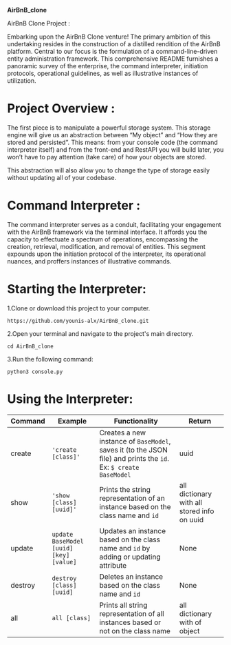 **AirBnB_clone**

AirBnB Clone Project :

Embarking upon the AirBnB Clone venture! The primary ambition of this undertaking resides in the construction of a distilled rendition of the AirBnB platform. Central to our focus is the formulation of a command-line-driven entity administration framework. This comprehensive README furnishes a panoramic survey of the enterprise, the command interpreter, initiation protocols, operational guidelines, as well as illustrative instances of utilization.

# Project Overview :

The first piece is to manipulate a powerful storage system. This storage engine will give us an abstraction between “My object” and “How they are stored and persisted”. This means: from your console code (the command interpreter itself) and from the front-end and RestAPI you will build later, you won’t have to pay attention (take care) of how your objects are stored.

This abstraction will also allow you to change the type of storage easily without updating all of your codebase.



# Command Interpreter :

The command interpreter serves as a conduit, facilitating your engagement with the AirBnB framework via the terminal interface. It affords you the capacity to effectuate a spectrum of operations, encompassing the creation, retrieval, modification, and removal of entities. This segment expounds upon the initiation protocol of the interpreter, its operational nuances, and proffers instances of illustrative commands.

# Starting the Interpreter:

1.Clone or download this project to your computer.

```https://github.com/younis-alx/AirBnB_clone.git```

2.Open your terminal and navigate to the project's main directory.

`cd AirBnB_clone`

3.Run the following command:

`python3 console.py`


# Using the Interpreter:

|Command|Example|Functionality| Return
|----|-------------------------------|-----------------------------|------------|
|create|`'create [class]'`            |Creates a new instance of `BaseModel`, saves it (to the JSON file) and prints the `id`. Ex: `$ create BaseModel`| uuid            |
|show|`'show [class] [uuid]'`            |      Prints the string representation of an instance based on the class name and `id`      |all dictionary with all stored info on uuid
|update|`update BaseModel [uuid] [key] [value]`|Updates an instance based on the class name and `id` by adding or updating attribute |None
|destroy|`destroy [class][uuid]`|Deletes an instance based on the class name and `id` |None
|all|`all [class]`|Prints all string representation of all instances based or not on the class name|all dictionary with of object


